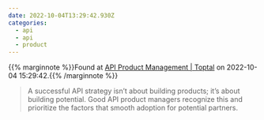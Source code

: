 ```yaml
---
date: 2022-10-04T13:29:42.930Z
categories:
  - api
  - api
  - product
---
```

{{% marginnote %}}Found at [API Product Management | Toptal](https://www.toptal.com/product-managers/api/api-product-management) on 2022-10-04 15:29:42.{{% /marginnote %}}

> A successful API strategy isn’t about building products; it’s about building potential. Good API product managers recognize this and prioritize the factors that smooth adoption for potential partners.

